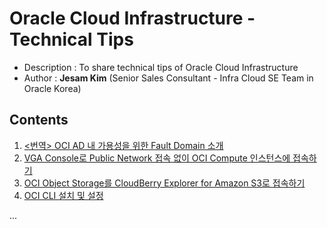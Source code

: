 # Oracle Cloud Infrastructure - Technical Tips

- Description : To share technical tips of Oracle Cloud Infrastructure
- Author : **Jesam Kim** (Senior Sales Consultant - Infra Cloud SE Team in Oracle Korea)

## Contents

1. [<번역> OCI AD 내 가용성을 위한 Fault Domain 소개](https://github.com/jesamkim/oci-tech/blob/master/Fault_Domain.md)
2. [VGA Console로 Public Network 접속 없이 OCI Compute 인스턴스에 접속하기](https://github.com/jesamkim/oci-tech/blob/master/oci-tech/VGA_Console.md)
3. [OCI Object Storage를 CloudBerry Explorer for Amazon S3로 접속하기](https://github.com/jesamkim/oci-tech/blob/master/ObjectStorage_Cloud_Berry_S3.md)
4. [OCI CLI 설치 및 설정](https://github.com/jesamkim/oci-tech/blob/master/Install_OCI_CLI.md)

...
